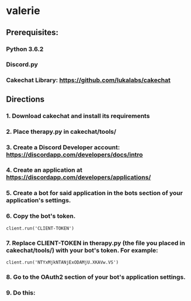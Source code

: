 # valerie

## Prerequisites:

### Python 3.6.2
### Discord.py
### Cakechat Library: https://github.com/lukalabs/cakechat

## Directions

### 1. Download cakechat and install its requirements
### 2. Place therapy.py in cakechat/tools/
### 3. Create a Discord Developer account: https://discordapp.com/developers/docs/intro
### 4. Create an application at https://discordapp.com/developers/applications/
### 5. Create a bot for said application in the bots section of your application's settings.
### 6. Copy the bot's token.
  ```
  client.run('CLIENT-TOKEN')
  ```
### 7. Replace CLIENT-TOKEN in therapy.py (the file you placed in cakechat/tools/) with your bot's token. For example:

  ```
  client.run('NTYxMjkNTANjExODAMjU.XKAVw.VS')
 
  ```
  
### 8. Go to the OAuth2 section of your bot's application settings.
### 9. Do this:

  
  
       



